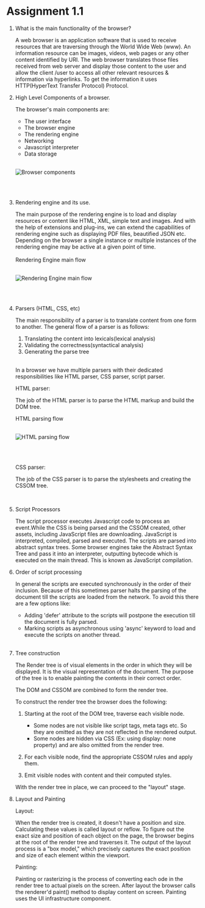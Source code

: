 # Assignment 1.1
1. What is the main functionality of the browser?

    A web browser is an application software that is used to receive resources that are traversing through the World Wide Web (www). An information resource can be images, videos, web pages or any other content identified by URI. The web browser translates those files received from web server and display those content to the user and allow the client /user to access all other relevant resources & information via hyperlinks. To get the information it uses HTTP(HyperText Transfer Protocol) Protocol.

1. High Level Components of a browser.

    The browser's main components are:
    - The user interface
    - The browser engine
    - The rendering engine
    - Networking
    - Javascript interpreter
    - Data storage
    <br/><br/>

    ![Browser components](./Assets/Images/browser%20-components.avif "Browser components")

    <br/><br/>

1. Rendering engine and its use.

    The main purpose of the rendering engine is to load and display resources or content like HTML, XML, simple text and images. And with the help of extensions and plug-ins, we can extend the capabilities of rendering engine such as displaying PDF files, beautified JSON etc. Depending on the browser a single instance or multiple instances of the rendering engine may be active at a given point of time.
    <br/><br/>
    Rendering Engine main flow
    <br/><br/>

    ![Rendering Engine main flow](./Assets/Images/Rendering-Engine-Flow1.avif "Rendering Engine main flow")

    <br/><br/>

1. Parsers (HTML, CSS, etc)

    The main responsibility of a parser is to translate content from one form to another. The general flow of a parser is as follows:

    1. Translating the content into lexicals(lexical analysis)
    2. Validating the correctness(syntactical analysis)
    3. Generating the parse tree
    <br/><br/>

    In a browser we have multiple parsers with their dedicated responsibilities like HTML parser, CSS parser, script parser.

    HTML parser:

    The job of the HTML parser is to parse the HTML markup and build the DOM tree.

    HTML parsing flow
    <br/><br/>

    ![HTML parsing flow](./Assets/Images/HTML-parsing-flow.avif "HTML parsing flow")

    <br/><br/>

   CSS parser:

    The job of the CSS parser is to parse the stylesheets and creating the CSSOM tree.

    <br/>

1. Script Processors

    The script processor executes Javascript code to process an event.While the CSS is being parsed and the CSSOM created, other assets, including JavaScript files are downloading. JavaScript is interpreted, compiled, parsed and executed. The scripts are parsed into abstract syntax trees. Some browser engines take the Abstract Syntax Tree and pass it into an interpreter, outputting bytecode which is executed on the main thread. This is known as JavaScript compilation.

1. Order of script processing

    In general the scripts are executed synchronously in the order of their inclusion. Because of this sometimes parser halts the parsing of the document till the scripts are loaded from the network. To avoid this there are a few options like:

    - Adding 'defer' attribute to the scripts will postpone the execution till the document is fully parsed.
    - Marking scripts as asynchronous using 'async' keyword to load and execute the scripts on another thread.

    <br/>


1. Tree construction

    The Render tree is of visual elements in the order in which they will be displayed. It is the visual representation of the document. The purpose of the tree is to enable painting the contents in their correct order.

    The DOM and CSSOM are combined to form the render tree.

    To construct the render tree the browser does the following:

    1. Starting at the root of the DOM tree, traverse each visible node.
        
        - Some nodes are not visible like script tags, meta tags etc. So they are omitted as they are not reflected in the rendered output.
        - Some nodes are hidden via CSS (Ex: using display: none property) and are also omitted from the render tree.

    1. For each visible node, find the appropriate CSSOM rules and apply them.
    1. Emit visible nodes with content and their computed styles.

    With the render tree in place, we can proceed to the "layout" stage. 

1. Layout and Painting

    Layout:

    When the render tree is created, it doesn't have a position and size. Calculating these values is called layout or reflow. To figure out the exact size and position of each object on the page, the browser begins at the root of the render tree and traverses it. The output of the layout process is a "box model," which precisely captures the exact position and size of each element within the viewport.

    Painting:

    Painting or rasterizing is the process of converting each ode in the render tree to actual pixels on the screen. After layout the browser calls the renderer'd paint() method to display content on screen. Painting uses the UI infrastructure component. 

